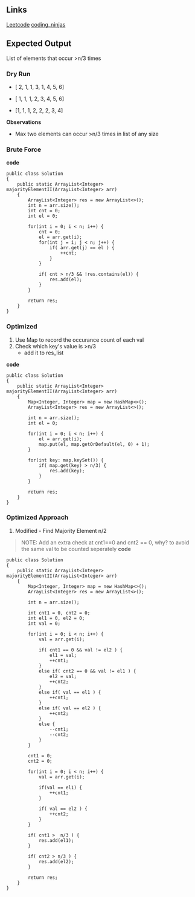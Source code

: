 ## Links
[Leetcode](https://leetcode.com/problems/majority-element-ii/)
[coding_ninjas](https://www.codingninjas.com/codestudio/problems/893027)

## Expected Output
List of elements that occur >n/3 times

### Dry Run
- [ 2, 1, 1, 3, 1, 4, 5, 6]
- [ 1, 1, 1, 2, 3, 4, 5, 6]

- [1, 1, 1, 2, 2, 2, 3, 4]

**Observations**
- Max two elements can occur >n/3 times in list of any size

### Brute Force

**code**
```
public class Solution 
{
    public static ArrayList<Integer> majorityElementII(ArrayList<Integer> arr) 
    {
        ArrayList<Integer> res = new ArrayList<>();
        int n = arr.size();
        int cnt = 0;
        int el = 0;

        for(int i = 0; i < n; i++) {
            cnt = 0;
            el = arr.get(i);
            for(int j = i; j < n; j++) {
                if( arr.get(j) == el ) {
                    ++cnt;
                }
            }

            if( cnt > n/3 && !res.contains(el)) {
                res.add(el);
            }
        }

        return res;
    }
}
```

### Optimized
1. Use Map to record the occurance count of each val
2. Check which key's value is >n/3
    - add it to res_list

**code**
```
public class Solution 
{
    public static ArrayList<Integer> majorityElementII(ArrayList<Integer> arr) 
    {
        Map<Integer, Integer> map = new HashMap<>();
        ArrayList<Integer> res = new ArrayList<>();
        
        int n = arr.size();
        int el = 0;

        for(int i = 0; i < n; i++) {
            el = arr.get(i);
            map.put(el, map.getOrDefault(el, 0) + 1);
        }

        for(int key: map.keySet()) {
            if( map.get(key) > n/3) {
                res.add(key);
            }
        }

        return res;
    }
}
```

### Optimized Approach
1. Modified - Find Majority Element n/2

> NOTE: Add an extra check at cnt1==0 and cnt2 == 0, why? to avoid the same val to be counted seperately
**code**

```
public class Solution 
{
    public static ArrayList<Integer> majorityElementII(ArrayList<Integer> arr) 
    {
        Map<Integer, Integer> map = new HashMap<>();
        ArrayList<Integer> res = new ArrayList<>();
        
        int n = arr.size();
        
        int cnt1 = 0, cnt2 = 0;
        int el1 = 0, el2 = 0;
        int val = 0;

        for(int i = 0; i < n; i++) {
            val = arr.get(i);

            if( cnt1 == 0 && val != el2 ) {
                el1 = val;
                ++cnt1;
            }
            else if( cnt2 == 0 && val != el1 ) {
                el2 = val;
                ++cnt2;
            }
            else if( val == el1 ) {
                ++cnt1;
            }
            else if( val == el2 ) {
                ++cnt2;
            }
            else {
                --cnt1;
                --cnt2;
            }
        }

        cnt1 = 0;
        cnt2 = 0;

        for(int i = 0; i < n; i++) {
            val = arr.get(i);
            
            if(val == el1) {
                ++cnt1;
            }

            if( val == el2 ) {
                ++cnt2;
            }
        }

        if( cnt1 >  n/3 ) {
            res.add(el1);
        }

        if( cnt2 > n/3 ) {
            res.add(el2);
        }

        return res;
    }
}
```